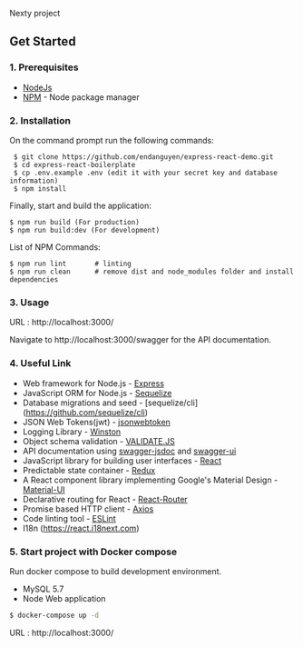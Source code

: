 Nexty project

## Get Started

### 1. Prerequisites

- [NodeJs](https://nodejs.org/en/)
- [NPM](https://npmjs.org/) - Node package manager

### 2. Installation

On the command prompt run the following commands:

``` 
 $ git clone https://github.com/endanguyen/express-react-demo.git
 $ cd express-react-boilerplate
 $ cp .env.example .env (edit it with your secret key and database information)
 $ npm install
 ```
 Finally, start and build the application:
 
 ```
 $ npm run build (For production)
 $ npm run build:dev (For development)
```
List of NPM Commands:
 
  ```
  $ npm run lint       # linting
  $ npm run clean      # remove dist and node_modules folder and install dependencies
 ```
### 3. Usage

URL : http://localhost:3000/

Navigate to http://localhost:3000/swagger for the API documentation.

### 4. Useful Link
- Web framework for Node.js - [Express](http://expressjs.com/)
- JavaScript ORM  for Node.js - [Sequelize](http://docs.sequelizejs.com/)
- Database migrations and seed - [sequelize/cli] (https://github.com/sequelize/cli)
- JSON Web Tokens(jwt) - [jsonwebtoken](https://www.npmjs.com/package/jsonwebtoken)
- Logging Library - [Winston](https://www.npmjs.com/package/winston)
- Object schema validation  - [VALIDATE.JS](https://validatejs.org/)
- API documentation using [swagger-jsdoc](https://www.npmjs.com/package/swagger-jsdoc) and [swagger-ui](https://www.npmjs.com/package/swagger-ui)
- JavaScript library for building user interfaces - [React](https://facebook.github.io/react/)
- Predictable state container - [Redux](http://redux.js.org/)
- A React component library implementing Google's Material Design - [Material-UI](https://material-ui-1dab0.firebaseapp.com/)
- Declarative routing for React - [React-Router](https://reacttraining.com/react-router/)
- Promise based HTTP client - [Axios](https://github.com/mzabriskie/axios)
- Code linting tool - [ESLint](http://eslint.org/)
- I18n (https://react.i18next.com)

### 5. Start project with Docker compose

Run docker compose to build development environment.
 - MySQL 5.7
 - Node Web application

```bash
$ docker-compose up -d
```
URL : http://localhost:3000/
